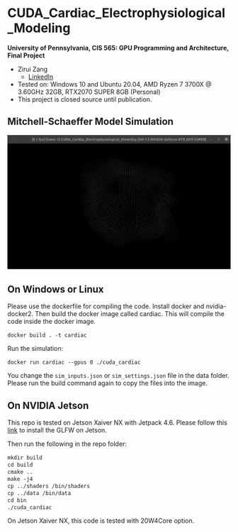 ﻿# CUDA_Cardiac_Electrophysiological_Modeling

**University of Pennsylvania, CIS 565: GPU Programming and Architecture,
Final Project**

* Zirui Zang
  * [LinkedIn](https://www.linkedin.com/in/zirui-zang/)
* Tested on: Windows 10 and Ubuntu 20.04, AMD Ryzen 7 3700X @ 3.60GHz 32GB, RTX2070 SUPER 8GB (Personal)
* This project is closed source until publication.

## Mitchell-Schaeffer Model Simulation
<p align="center">
<img src="images/two_point.gif"
     alt="two_point"
     width="700"/>
</p>


## On Windows or Linux
Please use the dockerfile for compiling the code. Install docker and nvidia-docker2.
Then build the docker image called cardiac. This will compile the code inside the docker image.
```
docker build . -t cardiac
```
Run the simulation:
```
docker run cardiac --gpus 0 ./cuda_cardiac 
```
You change the `sim_inputs.json` or `sim_settings.json` file in the data folder. Please run the build command again to copy the files into the image.

## On NVIDIA Jetson
This repo is tested on Jetson Xaiver NX with Jetpack 4.6. Please follow this [link](https://elinux.org/Jetson/Installing_ArrayFire#GLFW) to install the GLFW on Jetson.

Then run the following in the repo folder:
```
mkdir build
cd build
cmake ..
make -j4
cp ../shaders /bin/shaders
cp ../data /bin/data
cd bin
./cuda_cardiac
```
On Jetson Xaiver NX, this code is tested with 20W4Core option.
